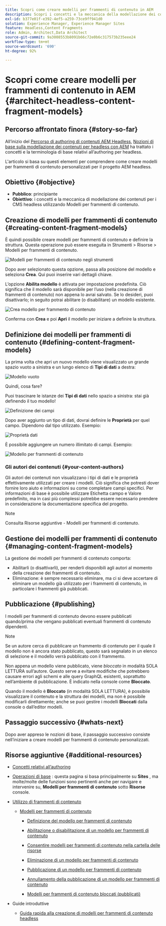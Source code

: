 ```yaml
---
title: Scopri come creare modelli per frammenti di contenuto in AEM
description: Scopri i concetti e la meccanica della modellazione dei contenuti per i CMS headless utilizzando Modelli per frammenti di contenuto.
exl-id: b377e01f-e392-4ef5-a259-73ce9ff941d0
solution: Experience Manager, Experience Manager Sites
feature: Headless,Content Fragments
role: Admin, Architect,Data Architect
source-git-commit: 9a3008553b8091b66c72e0b6c317573b235eee24
workflow-type: tm+mt
source-wordcount: '690'
ht-degree: 92%

---
```


# Scopri come creare modelli per frammenti di contenuto in AEM {#architect-headless-content-fragment-models}

## Percorso affrontato finora {#story-so-far}

All’inizio del [Percorso di authoring di contenuti AEM Headless](overview.md), [Nozioni di base sulla modellazione dei contenuti per headless con AEM](basics.md) ha trattato i concetti e la terminologia di base relativi all’authoring per headless.

L&#39;articolo si basa su questi elementi per comprendere come creare modelli per frammenti di contenuto personalizzati per il progetto AEM headless.

## Obiettivo {#objective}

* **Pubblico**: principiante
* **Obiettivo**: i concetti e la meccanica di modellazione dei contenuti per i CMS headless utilizzando Modelli per frammenti di contenuto.

<!-- which persona does this? -->
<!-- and who allows the configuration on the folders? -->

<!--
## Enabling Content Fragment Models {#enabling-content-fragment-models}

At the very start you need to enable Content Fragment Models for your site, this is done in the Configuration Browser; under Tools > General > Configuration Browser. You can either select to configure the global entry, or create a configuration. For example:

![Define configuration](/help/assets/content-fragments/assets/cfm-conf-01.png)

>[!NOTE]
>
>See Additional Resources - Content Fragments in the Configuration Browser
-->

## Creazione di modelli per frammenti di contenuto {#creating-content-fragment-models}

È quindi possibile creare modelli per frammenti di contenuto e definire la struttura. Questa operazione può essere eseguita in Strumenti > Risorse > Modelli per frammenti di contenuto.

![Modelli per frammenti di contenuto negli strumenti](assets/cfm-tools.png)

Dopo aver selezionato questa opzione, passa alla posizione del modello e seleziona **Crea**. Qui puoi inserire vari dettagli chiave.

L’opzione **Abilita modello** è attivata per impostazione predefinita. Ciò significa che il modello sarà disponibile per l’uso (nella creazione di frammenti di contenuto) non appena lo avrai salvato. Se lo desideri, puoi disattivarlo; in seguito potrai abilitare (o disabilitare) un modello esistente.

![Crea modello per frammento di contenuto](/help/assets/content-fragments/assets/cfm-models-02.png)

Conferma con **Crea** e poi **Apri** il modello per iniziare a definire la struttura.

## Definizione dei modelli per frammenti di contenuto {#defining-content-fragment-models}

La prima volta che apri un nuovo modello viene visualizzato un grande spazio vuoto a sinistra e un lungo elenco di **Tipi di dati** a destra:

![Modello vuoto](/help/assets/content-fragments/assets/cfm-models-03.png)

Quindi, cosa fare?

Puoi trascinare le istanze dei **Tipi di dati** nello spazio a sinistra: stai già definendo il tuo modello!

![Definizione dei campi](/help/assets/content-fragments/assets/cfm-models-04.png)

Dopo aver aggiunto un tipo di dati, dovrai definire le **Proprietà** per quel campo. Dipendono dal tipo utilizzato. Esempio:

![Proprietà dati](/help/assets/content-fragments/assets/cfm-models-05.png)

È possibile aggiungere un numero illimitato di campi. Esempio:

![Modello per frammenti di contenuto](/help/assets/content-fragments/assets/cfm-models-07.png)

### Gli autori dei contenuti {#your-content-authors}

Gli autori dei contenuti non visualizzano i tipi di dati e le proprietà effettivamente utilizzati per creare i modelli. Ciò significa che potresti dover fornire loro aiuto e informazioni su come completare campi specifici. Per informazioni di base è possibile utilizzare Etichetta campo e Valore predefinito, ma in casi più complessi potrebbe essere necessario prendere in considerazione la documentazione specifica del progetto.

>[!NOTE]
>
>Consulta Risorse aggiuntive - Modelli per frammenti di contenuto.

## Gestione dei modelli per frammenti di contenuto {#managing-content-fragment-models}

<!-- needs more details -->

La gestione dei modelli per frammenti di contenuto comporta:

* Abilitarli (o disattivarli), per renderli disponibili agli autori al momento della creazione dei frammenti di contenuto.
* Eliminazione: è sempre necessario eliminare, ma ci si deve accertare di eliminare un modello già utilizzato per i frammenti di contenuto, in particolare i frammenti già pubblicati.

## Pubblicazione {#publishing}

<!-- needs more details -->

I modelli per frammenti di contenuto devono essere pubblicati quando/prima che vengano pubblicati eventuali frammenti di contenuto dipendenti.

>[!NOTE]
>
>Se un autore cerca di pubblicare un frammento di contenuto per il quale il modello non è ancora stato pubblicato, questo sarà segnalato in un elenco di selezione e il modello verrà pubblicato con il frammento.

Non appena un modello viene pubblicato, viene *bloccato* in modalità SOLA LETTURA sull’autore. Questo serve a evitare modifiche che potrebbero causare errori agli schemi e alle query GraphQL esistenti, soprattutto nell’ambiente di pubblicazione. È indicato nella console come **Bloccato**.

Quando il modello è **Bloccato** (in modalità SOLA LETTURA), è possibile visualizzare il contenuto e la struttura dei modelli, ma non è possibile modificarli direttamente; anche se puoi gestire i modelli **Bloccati** dalla console o dall’editor modelli.

## Passaggio successivo {#whats-next}

Dopo aver appreso le nozioni di base, il passaggio successivo consiste nell’iniziare a creare modelli per frammenti di contenuto personalizzati.

## Risorse aggiuntive {#additional-resources}

* [Concetti relativi all’authoring](/help/sites-authoring/author.md)

* [Operazioni di base](/help/sites-authoring/basic-handling.md) : questa pagina si basa principalmente su **Sites** , ma molte/molte delle funzioni sono pertinenti anche per navigare e intervenire su, **Modelli per frammenti di contenuto** sotto **Risorse** console.

* [Utilizzo di frammenti di contenuto](/help/assets/content-fragments/content-fragments.md)

   * [Modelli per frammenti di contenuto](/help/assets/content-fragments/content-fragments-models.md)

      * [Definizione del modello per frammenti di contenuto](/help/assets/content-fragments/content-fragments-models.md#defining-your-content-fragment-model)

      * [Abilitazione o disabilitazione di un modello per frammenti di contenuto](/help/assets/content-fragments/content-fragments-models.md#enabling-disabling-a-content-fragment-model)

      * [Consentire modelli per frammenti di contenuto nella cartella delle risorse](/help/assets/content-fragments/content-fragments-models.md#allowing-content-fragment-models-assets-folder)

      * [Eliminazione di un modello per frammenti di contenuto](/help/assets/content-fragments/content-fragments-models.md#deleting-a-content-fragment-model)

      * [Pubblicazione di un modello per frammenti di contenuto](/help/assets/content-fragments/content-fragments-models.md#publishing-a-content-fragment-model)

      * [Annullamento della pubblicazione di un modello per frammenti di contenuto](/help/assets/content-fragments/content-fragments-models.md#unpublishing-a-content-fragment-model)

      * [Modelli per frammenti di contenuto bloccati (pubblicati)](/help/assets/content-fragments/content-fragments-models.md#locked-published-content-fragment-models)

* Guide introduttive

   * [Guida rapida alla creazione di modelli per frammenti di contenuto headless](/help/sites-developing/headless/getting-started/create-content-model.md)
